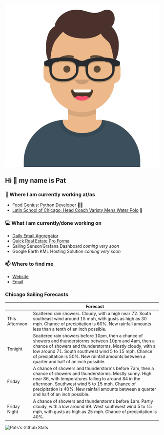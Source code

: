 [![Social banner for p-j-falconer](https://raw.githubusercontent.com/P-J-FALCONER/P-J-FALCONER/master/assets/avataaars.svg)](https://patfalconer.com/)
## Hi :wave: my name is Pat

### 💼 Where I am currently working at/as
- [Food Genius: Python Developer](https://getfoodgenius.com/) 🍔🐍
- [Latin School of Chicago: Head Coach Varisty Mens Water Polo](https://www.latinschool.org/) 🤽


### 💻 What i am currently/done working on
 - [Daily Email Aggregator](https://github.com/P-J-FALCONER/dott_daily_mail)
 - [Quick Real Estate Pro Forma](https://github.com/P-J-FALCONER/henry)
 - Sailing Sensor/Grafana Dashboard *coming very soon*
 - Google Earth KML Hosting Solution *coming very soon*

### 📫 Where to find me
 - [Website](https://patfalconer.com/)
 - [Email](mailto:patrick.j.falconer@gmail.com)


### Chicago Sailing Forecasts
|   | Forecast  |
|---|---|
| This Afternoon | Scattered rain showers. Cloudy, with a high near 72. South southeast wind around 15 mph, with gusts as high as 30 mph. Chance of precipitation is 60%. New rainfall amounts less than a tenth of an inch possible. |
| Tonight | Scattered rain showers before 10pm, then a chance of showers and thunderstorms between 10pm and 4am, then a chance of showers and thunderstorms. Mostly cloudy, with a low around 71. South southwest wind 5 to 15 mph. Chance of precipitation is 50%. New rainfall amounts between a quarter and half of an inch possible. |
| Friday | A chance of showers and thunderstorms before 7am, then a chance of showers and thunderstorms. Mostly sunny. High near 86, with temperatures falling to around 84 in the afternoon. Southwest wind 5 to 15 mph. Chance of precipitation is 40%. New rainfall amounts between a quarter and half of an inch possible. |
| Friday Night | A chance of showers and thunderstorms before 1am. Partly cloudy, with a low around 69. West southwest wind 5 to 15 mph, with gusts as high as 25 mph. Chance of precipitation is 40%. |

![Pats's Github Stats](https://github-readme-stats.vercel.app/api?username=p-j-falconer&show_icons=true&theme=radical)
